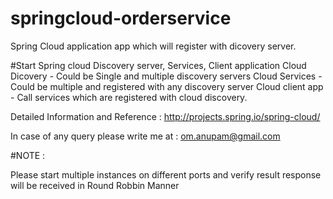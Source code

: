 # springcloud-orderservice

Spring Cloud application app which will register with dicovery server.

#Start Spring cloud Discovery server, Services, Client application Cloud Dicovery - Could be Single and multiple discovery servers Cloud Services - Could be multiple and registered with any discovery server Cloud client app - Call services which are registered with cloud discovery.

Detailed Information and Reference : http://projects.spring.io/spring-cloud/

In case of any query please write me at : om.anupam@gmail.com

#NOTE :

Please start multiple instances on different ports and verify result response will be received in Round Robbin Manner
